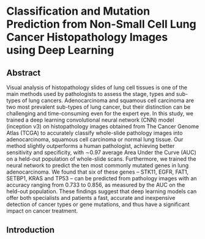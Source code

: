 # Classification and Mutation Prediction from Non-Small Cell Lung Cancer Histopathology Images using Deep Learning

## Abstract

Visual analysis of histopathology slides of lung cell tissues is one of the main methods used by pathologists to assess the stage, types and sub-types of lung cancers. Adenocarcinoma and squamous cell carcinoma are two most prevalent sub-types of lung cancer, but their distinction can be challenging and time-consuming even for the expert eye. In this study, we trained a deep learning convolutional neural network (CNN) model (inception v3) on histopathology images obtained from The Cancer Genome Atlas (TCGA) to accurately classify whole-slide pathology images into adenocarcinoma, squamous cell carcinoma or normal lung tissue. Our method slightly outperforms a human pathologist, achieving better sensitivity and specificity, with ∼0.97 average Area Under the Curve (AUC) on a held-out population of whole-slide scans. Furthermore, we trained the neural network to predict the ten most commonly mutated genes in lung adenocarcinoma. We found that six of these genes – STK11, EGFR, FAT1, SETBP1, KRAS and TP53 – can be predicted from pathology images with an accuracy ranging from 0.733 to 0.856, as measured by the AUC on the held-out population. These findings suggest that deep learning models can offer both specialists and patients a fast, accurate and inexpensive detection of cancer types or gene mutations, and thus have a significant impact on cancer treatment.

## Introduction

